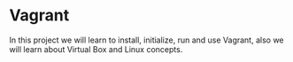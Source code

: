 <h1>Vagrant</h1>
In this project we will learn to install, initialize, run and use Vagrant, also we will learn about Virtual Box and Linux concepts.